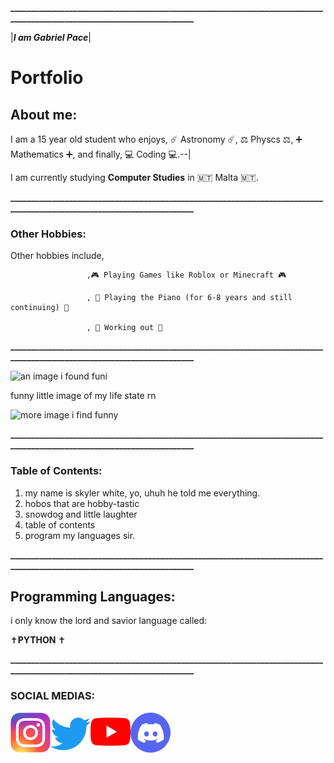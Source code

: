 **_______________________________________________________________________________________________________________________**

  |__***I am Gabriel Pace***__|
  
# Portfolio
## About me:
I am a 15 year old student who enjoys, ☄️ Astronomy ☄️, ⚖️ Physcs ⚖️, ➕ Mathematics ➕, and finally, 💻 Coding 💻.--|

I am currently studying **Computer Studies** in 🇲🇹 Malta 🇲🇹.

**_______________________________________________________________________________________________________________________**
### Other Hobbies:
Other hobbies include,

                     ,🎮 Playing Games like Roblox or Minecraft 🎮

                     , 🎹 Playing the Piano (for 6-8 years and still continuing) 🎹
                     
                     , 🦾 Working out 🦾
                     
**_______________________________________________________________________________________________________________________**

![an image i found funi](https://upload.wikimedia.org/wikipedia/commons/thumb/6/6f/Mychtar_and_his_Snowdog.jpg/640px-Mychtar_and_his_Snowdog.jpg)

funny little image of my life state rn

![more image i find funny](https://www.shutterstock.com/shutterstock/photos/564985714/display_1500/stock-vector-emoticon-laughing-and-wiping-tears-away-while-pointing-at-something-or-someone-with-his-other-hand-564985714.jpg)

**_______________________________________________________________________________________________________________________**
### Table of Contents:
1. my name is skyler white, yo, uhuh he told me everything.
2. hobos that are hobby-tastic
3. snowdog and little laughter
4. table of contents
5. program my languages sir.

**_______________________________________________________________________________________________________________________**

## Programming Languages:
i only know the lord and savior language called:

✝️**PYTHON** ✝️

**_______________________________________________________________________________________________________________________**

### SOCIAL MEDIAS:

![](https://github.com/CLorant/readme-social-icons/raw/main/large/filled/instagram.svg)![](https://github.com/CLorant/readme-social-icons/raw/main/large/filled/twitter.svg)![](https://github.com/CLorant/readme-social-icons/raw/main/large/filled/youtube.svg)![](https://github.com/CLorant/readme-social-icons/raw/main/large/filled/discord.svg)
